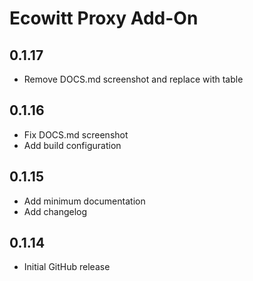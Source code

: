 <!-- https://developers.home-assistant.io/docs/add-ons/presentation#keeping-a-changelog -->
# Ecowitt Proxy Add-On

## 0.1.17

- Remove DOCS.md screenshot and replace with table

## 0.1.16

- Fix DOCS.md screenshot
- Add build configuration

## 0.1.15

- Add minimum documentation
- Add changelog

## 0.1.14

- Initial GitHub release